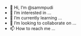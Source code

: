 - 👋 Hi, I’m @sammpudi
- 👀 I’m interested in ...
- 🌱 I’m currently learning ...
- 💞️ I’m looking to collaborate on ...
- 📫 How to reach me ...

<!---
sammpudi/sammpudi is a ✨ special ✨ repository because its `README.md` (this file) appears on your GitHub profile.
You can click the Preview link to take a look at your changes.
--->
